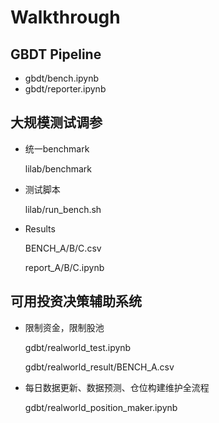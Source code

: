 # Walkthrough
 
## GBDT Pipeline

- gbdt/bench.ipynb
- gbdt/reporter.ipynb

## 大规模测试调参

- 统一benchmark

    lilab/benchmark

- 测试脚本

    lilab/run_bench.sh

- Results

    BENCH_A/B/C.csv

    report_A/B/C.ipynb

## 可用投资决策辅助系统

- 限制资金，限制股池

    gdbt/realworld_test.ipynb

    gdbt/realworld_result/BENCH_A.csv

- 每日数据更新、数据预测、仓位构建维护全流程

    gdbt/realworld_position_maker.ipynb